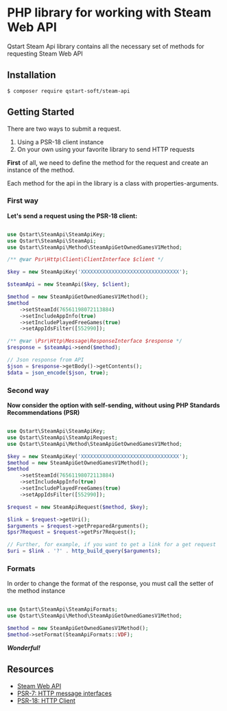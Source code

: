 PHP library for working with Steam Web API
==========================================

Qstart Steam Api library contains all the necessary set of methods for requesting Steam Web API

Installation
------------

```
$ composer require qstart-soft/steam-api
```

Getting Started
---------------

There are two ways to submit a request.
1. Using a PSR-18 client instance
2. On your own using your favorite library to send HTTP requests


**First** of all, we need to define the method for the request and create an instance of the method.

Each method for the api in the library is a class with properties-arguments.

### First way
**Let's send a request using the PSR-18 client:**
```php

use Qstart\SteamApi\SteamApiKey;
use Qstart\SteamApi\SteamApi;
use Qstart\SteamApi\Method\SteamApiGetOwnedGamesV1Method;

/** @var Psr\Http\Client\ClientInterface $client */

$key = new SteamApiKey('XXXXXXXXXXXXXXXXXXXXXXXXXXXXXXXX');

$steamApi = new SteamApi($key, $client);

$method = new SteamApiGetOwnedGamesV1Method();
$method
    ->setSteamId(76561198072113884)
    ->setIncludeAppInfo(true)
    ->setIncludePlayedFreeGames(true)
    ->setAppIdsFilter([552990]);

/** @var \Psr\Http\Message\ResponseInterface $response */
$response = $steamApi->send($method);

// Json response from API
$json = $response->getBody()->getContents();
$data = json_encode($json, true);

```

### Second way
**Now consider the option with self-sending, without using PHP Standards Recommendations (PSR)**
```php

use Qstart\SteamApi\SteamApiKey;
use Qstart\SteamApi\SteamApiRequest;
use Qstart\SteamApi\Method\SteamApiGetOwnedGamesV1Method;

$key = new SteamApiKey('XXXXXXXXXXXXXXXXXXXXXXXXXXXXXXXX');
$method = new SteamApiGetOwnedGamesV1Method();
$method
    ->setSteamId(76561198072113884)
    ->setIncludeAppInfo(true)
    ->setIncludePlayedFreeGames(true)
    ->setAppIdsFilter([552990]);

$request = new SteamApiRequest($method, $key);

$link = $request->getUri();
$arguments = $request->getPreparedArguments();
$psr7Request = $request->getPsr7Request();

// Further, for example, if you want to get a link for a get request
$uri = $link . '?' . http_build_query($arguments);

```

### Formats
In order to change the format of the response, you must call the setter of the method instance
```php

use Qstart\SteamApi\SteamApiFormats;
use Qstart\SteamApi\Method\SteamApiGetOwnedGamesV1Method;

$method = new SteamApiGetOwnedGamesV1Method();
$method->setFormat(SteamApiFormats::VDF);

```

___Wonderful!___


Resources
---------

* [Steam Web API](https://developer.valvesoftware.com/wiki/Steam_Web_API)
* [PSR-7: HTTP message interfaces](https://www.php-fig.org/psr/psr-7/)
* [PSR-18: HTTP Client](https://www.php-fig.org/psr/psr-18/)